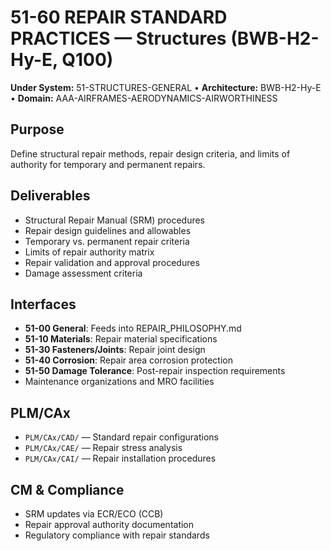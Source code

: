 # 51-60 REPAIR STANDARD PRACTICES — Structures (BWB-H2-Hy-E, Q100)

**Under System:** 51-STRUCTURES-GENERAL • **Architecture:** BWB-H2-Hy-E • **Domain:** AAA-AIRFRAMES-AERODYNAMICS-AIRWORTHINESS

## Purpose
Define structural repair methods, repair design criteria, and limits of authority for temporary and permanent repairs.

## Deliverables
- Structural Repair Manual (SRM) procedures
- Repair design guidelines and allowables
- Temporary vs. permanent repair criteria
- Limits of repair authority matrix
- Repair validation and approval procedures
- Damage assessment criteria

## Interfaces
- **51-00 General**: Feeds into REPAIR_PHILOSOPHY.md
- **51-10 Materials**: Repair material specifications
- **51-30 Fasteners/Joints**: Repair joint design
- **51-40 Corrosion**: Repair area corrosion protection
- **51-50 Damage Tolerance**: Post-repair inspection requirements
- Maintenance organizations and MRO facilities

## PLM/CAx
- `PLM/CAx/CAD/` — Standard repair configurations
- `PLM/CAx/CAE/` — Repair stress analysis
- `PLM/CAx/CAI/` — Repair installation procedures

## CM & Compliance
- SRM updates via ECR/ECO (CCB)
- Repair approval authority documentation
- Regulatory compliance with repair standards

